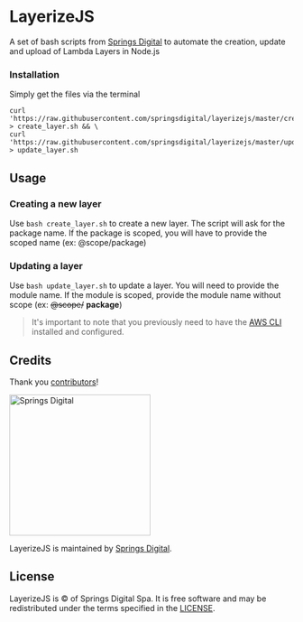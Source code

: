 # LayerizeJS
A set of bash scripts from [Springs Digital](https://springsdigital.com) to automate the creation, update and upload of Lambda Layers in Node.js

### Installation
Simply get the files via the terminal
```
curl 'https://raw.githubusercontent.com/springsdigital/layerizejs/master/create_layer.sh' > create_layer.sh && \
curl 'https://raw.githubusercontent.com/springsdigital/layerizejs/master/update_layer.sh' > update_layer.sh
```

## Usage

### Creating a new layer

Use `bash create_layer.sh` to create a new layer.
The script will ask for the package name.
If the package is scoped, you will have to provide the scoped name (ex: @scope/package)

### Updating a layer
Use `bash update_layer.sh` to update a layer.
You will need to provide the module name. If the module is scoped, provide the module name without scope (ex: ~~@scope/~~ **package**)

> It's important to note that you previously need to have the [AWS CLI](https://docs.aws.amazon.com/cli/latest/userguide/cli-chap-install.html) installed and configured.

## Credits

Thank you [contributors](https://github.com/springsdigital/layerizejs/graphs/contributors)!

<img src="https://static.springsdigital.com/logo.png" alt="Springs Digital" width="250"/>

LayerizeJS is maintained by [Springs Digital](https://springsdigital.com).

## License

LayerizeJS is © of Springs Digital Spa. It is free software and may be redistributed under the terms specified in the [LICENSE](https://github.com/springsdigital/layerizejs/blob/master/LICENSE).
